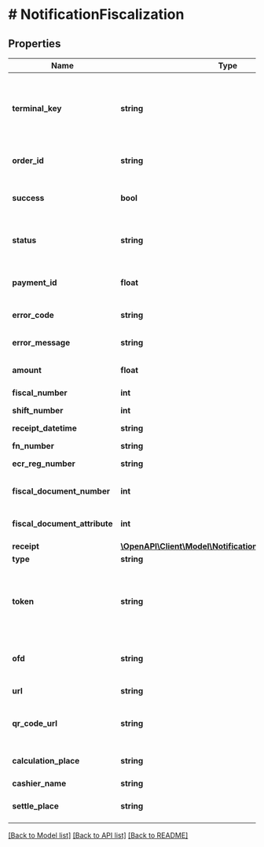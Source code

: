 # # NotificationFiscalization

## Properties

Name | Type | Description | Notes
------------ | ------------- | ------------- | -------------
**terminal_key** | **string** | Идентификатор терминала. Выдается мерчанту в Т‑Бизнес при заведении терминала. | [optional]
**order_id** | **string** | Идентификатор заказа в системе мерчанта. | [optional]
**success** | **bool** | Успешность прохождения запроса — &#x60;true&#x60;/&#x60;false&#x60;. | [optional]
**status** | **string** | Для уведомлений о фискализации — всегда &#x60;RECEIPT&#x60;. | [optional] [default to 'RECEIPT']
**payment_id** | **float** | Идентификатор платежа в системе Т‑Бизнес. | [optional]
**error_code** | **string** | Код ошибки. &#x60;0&#x60; в случае успеха. | [optional]
**error_message** | **string** | Описание ошибки, если она произошла. | [optional]
**amount** | **float** | Сумма в копейках. | [optional]
**fiscal_number** | **int** | Номер чека в смене. | [optional]
**shift_number** | **int** | Номер смены. | [optional]
**receipt_datetime** | **string** | Дата и время документа из ФН. | [optional]
**fn_number** | **string** | Номер ФН. | [optional]
**ecr_reg_number** | **string** | Регистрационный номер ККТ. | [optional]
**fiscal_document_number** | **int** | Фискальный номер документа. | [optional]
**fiscal_document_attribute** | **int** | Фискальный признак документа. | [optional]
**receipt** | [**\OpenAPI\Client\Model\NotificationFiscalizationReceipt**](NotificationFiscalizationReceipt.md) |  | [optional]
**type** | **string** | Признак расчета. | [optional]
**token** | **string** | Подпись запроса. Формируется по такому же принципу, как и в случае запросов в Т‑Бизнес. | [optional]
**ofd** | **string** | Наименование оператора фискальных данных. | [optional]
**url** | **string** | URL-адрес с копией чека. | [optional]
**qr_code_url** | **string** | URL-адрес с QR-кодом для проверки чека в ФНС. | [optional]
**calculation_place** | **string** | Место осуществления расчетов. | [optional]
**cashier_name** | **string** | Имя кассира. | [optional]
**settle_place** | **string** | Место нахождения (установки) ККМ. | [optional]

[[Back to Model list]](../../README.md#models) [[Back to API list]](../../README.md#endpoints) [[Back to README]](../../README.md)
